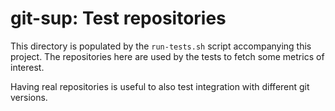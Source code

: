 # git-sup: Test repositories

This directory is populated by the `run-tests.sh` script accompanying this
project. The repositories here are used by the tests to fetch some metrics of
interest.

Having real repositories is useful to also test integration with different git
versions.
